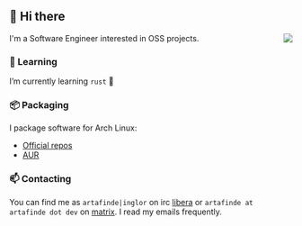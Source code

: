 ## 👋 Hi there 

<img align="right" src="https://github-readme-stats.vercel.app/api?username=inglor&count_private=true&show_icons=true&theme=chartreuse-dark&include_all_commits=true">

I'm a Software Engineer interested in OSS projects.

### 🌱 Learning
I’m currently learning `rust` 🦀

### 📦 Packaging

I package software for Arch Linux:
- [Official repos](https://archlinux.org/packages/?sort=&q=&maintainer=artafinde&flagged=)
- [AUR](https://aur.archlinux.org/packages/?K=artafinde&SeB=m)

### 📫 Contacting

You can find me as `artafinde|inglor` on irc [libera](https://libera.chat/guides/connect) or `artafinde at artafinde dot dev` on [matrix](https://matrix.org/docs/projects/try-matrix-now/). I read my emails frequently.

<!--
**inglor/inglor** is a ✨ _special_ ✨ repository because its `README.md` (this file) appears on your GitHub profile.

Here are some ideas to get you started:

- 🔭 I’m currently working on ...
- 🌱 I’m currently learning ...
- 👯 I’m looking to collaborate on ...
- 🤔 I’m looking for help with ...
- 💬 Ask me about ...
- 📫 How to reach me: ...
- 😄 Pronouns: ...
- ⚡ Fun fact: ...
-->
